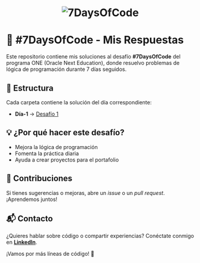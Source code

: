 
# <p align="center">![7DaysOfCode](https://github.com/user-attachments/assets/f6b05689-a7f2-436b-a3bc-194a2f6a92ab)</p>
# 🚀 #7DaysOfCode - Mis Respuestas  

Este repositorio contiene mis soluciones al desafío **#7DaysOfCode** del programa ONE (Oracle Next Education), donde resuelvo problemas de lógica de programación durante 7 días seguidos.  

## 📂 Estructura  
Cada carpeta contiene la solución del día correspondiente:  

- **Día-1** → [Desafío 1](Dia%20%231%20-Operaciones%20Booleanas/reto1.md)


## 💡 ¿Por qué hacer este desafío?  
- Mejora la lógica de programación  
- Fomenta la práctica diaria  
- Ayuda a crear proyectos para el portafolio  

## 🤝 Contribuciones  
Si tienes sugerencias o mejoras, abre un _issue_ o un _pull request_. ¡Aprendemos juntos!  

## 📬 Contacto  
¿Quieres hablar sobre código o compartir experiencias? Conéctate conmigo en **[LinkedIn](https://www.linkedin.com/in/gustavoed4/)**.  

¡Vamos por más líneas de código! 🚀
